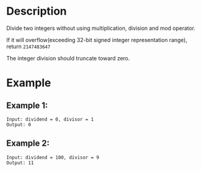 # Description
Divide two integers without using multiplication, division and mod operator.

If it will overflow(exceeding 32-bit signed integer representation range), return `2147483647`

The integer division should truncate toward zero.

# Example
## Example 1:
```
Input: dividend = 0, divisor = 1
Output: 0
```
## Example 2:
```
Input: dividend = 100, divisor = 9
Output: 11
```